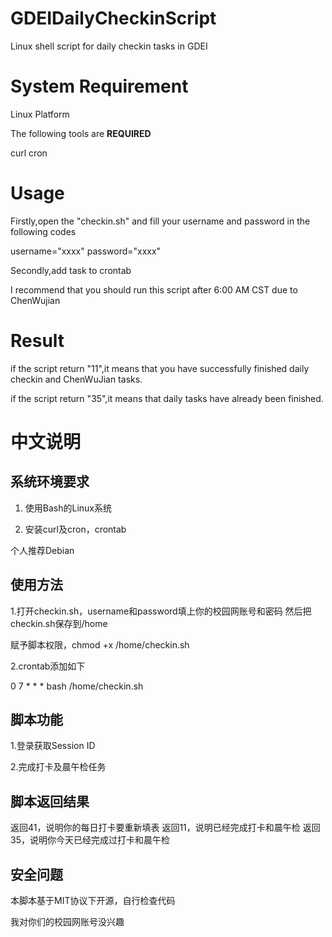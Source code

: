 # GDEIDailyCheckinScript
Linux shell script for daily checkin tasks in GDEI



# System Requirement

Linux Platform

The following tools are **REQUIRED**

curl
cron

# Usage

Firstly,open the "checkin.sh" and fill your username and password in the following codes

username="xxxx"
password="xxxx"


Secondly,add task to crontab

I recommend that you should run this script after 6:00 AM CST due to ChenWujian


# Result

if the script return "11",it means that you have successfully finished daily checkin and ChenWuJian tasks.

if the script return "35",it means that daily tasks have already been finished.

# 中文说明

## 系统环境要求

1. 使用Bash的Linux系统

2. 安装curl及cron，crontab



个人推荐Debian


## 使用方法

1.打开checkin.sh，username和password填上你的校园网账号和密码
然后把checkin.sh保存到/home

赋予脚本权限，chmod +x /home/checkin.sh

2.crontab添加如下


0 7 * * * bash /home/checkin.sh



## 脚本功能
1.登录获取Session ID

2.完成打卡及晨午检任务



## 脚本返回结果

返回41，说明你的每日打卡要重新填表
返回11，说明已经完成打卡和晨午检
返回35，说明你今天已经完成过打卡和晨午检


## 安全问题

本脚本基于MIT协议下开源，自行检查代码

我对你们的校园网账号没兴趣
